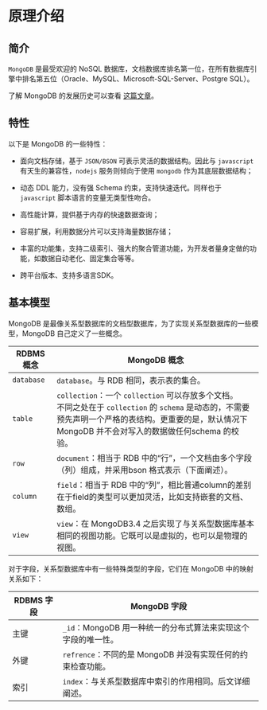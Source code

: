 # 原理介绍

## 简介

`MongoDB` 是最受欢迎的 NoSQL 数据库，文档数据库排名第一位，在所有数据库引擎中排名第五位（Oracle、MySQL、Microsoft-SQL-Server、Postgre SQL）。

了解 MongoDB 的发展历史可以查看 [这篇文章](https://www.infoq.cn/article/XBME_sTIRA5fA8NDCaGj)。

## 特性

以下是 MongoDB 的一些特性：

- 面向文档存储，基于 `JSON/BSON` 可表示灵活的数据结构。因此与 `javascript` 有天生的兼容性，`nodejs` 服务则倾向于使用 `mongodb` 作为其底层数据结构；

- 动态 DDL 能力，没有强 Schema 约束，支持快速迭代。同样也于 `javascript` 脚本语言的变量无类型性吻合。

- 高性能计算，提供基于内存的快速数据查询；

- 容易扩展，利用数据分片可以支持海量数据存储；

- 丰富的功能集，支持二级索引、强大的聚合管道功能，为开发者量身定做的功能，如数据自动老化、固定集合等等。

- 跨平台版本、支持多语言SDK。

## 基本模型

MongoDB 是最像关系型数据库的文档型数据库，为了实现关系型数据库的一些模型，MongoDB 自己定义了一些概念。

| RDBMS 概念 | MongoDB 概念                                                 |
| ---------- | ------------------------------------------------------------ |
| `database` | `database`。与 RDB 相同，表示表的集合。                      |
| `table`    | `collection`：一个 `collection` 可以存放多个文档。 <br />不同之处在于 `collection` 的 `schema` 是动态的，不需要预先声明一个严格的表结构。更重要的是，默认情况下 MongoDB 并不会对写入的数据做任何schema 的校验。 |
| `row`      | `document`：相当于 RDB 中的“行”，一个文档由多个字段（列）组成，并采用bson 格式表示（下面阐述）。 |
| `column`   | `field`：相当于 RDB 中的“列”，相比普通column的差别在于field的类型可以更加灵活，比如支持嵌套的文档、数组。 |
| `view`     | `view`：在 MongoDB3.4 之后实现了与关系型数据库基本相同的视图功能。它既可以是虚拟的，也可以是物理的视图。 |

对于字段，关系型数据库中有一些特殊类型的字段，它们在 MongoDB 中的映射关系如下：

| RDBMS 字段 | MongoDB 字段                                                 |
| ---------- | ------------------------------------------------------------ |
| 主键       | `_id`：MongoDB 用一种统一的分布式算法来实现这个字段的唯一性。 |
| 外键       | `refrence`：不同的是 MongoDB 并没有实现任何的约束检查功能。  |
| 索引       | `index`：与关系型数据库中索引的作用相同。后文详细阐述。      |

